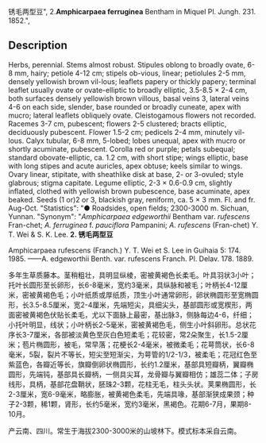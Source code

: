 锈毛两型豆",
2.**Amphicarpaea ferruginea** Bentham in Miquel Pl. Jungh. 231. 1852.",

## Description
Herbs, perennial. Stems almost robust. Stipules oblong to broadly ovate, 6-8 mm, hairy; petiole 4-12 cm; stipels ob-vious, linear; petiolules 2-5 mm, densely yellowish brown vil-lous; leaflets papery or thickly papery; terminal leaflet usually ovate or ovate-elliptic to broadly elliptic, 3.5-8.5 × 2-4 cm, both surfaces densely yellowish brown villous, basal veins 3, lateral veins 4-6 on each side, slender, base rounded or broadly cuneate, apex with mucro; lateral leaflets obliquely ovate. Cleistogamous flowers not recorded. Racemes 3-7 cm, pubescent; flowers 2-5 clustered; bracts elliptic, deciduously pubescent. Flower 1.5-2 cm; pedicels 2-4 mm, minutely vil-lous. Calyx tubular, 6-8 mm, 5-lobed; lobes unequal, apex with mucro or shortly acuminate, pubescent. Corolla red or purple; petals subequal; standard obovate-elliptic, ca. 1.2 cm, with short stipe; wings elliptic, base with long stipes and acute auricles, apex obtuse; keels similar to wings. Ovary linear, stipitate, with sheathlike disk at base, 2- or 3-ovuled; style glabrous; stigma capitate. Legume elliptic, 2-3 × 0.6-0.9 cm, slightly inflated, clothed with yellowish brown pubescence, base acuminate, apex beaked. Seeds (1 or)2 or 3, blackish gray, reniform, ca. 5 × 3 mm. Fl. and fr. Aug-Oct.
  "Statistics": "● Roadsides, open fields; 2300-3000 m. Sichuan, Yunnan.
  "Synonym": "*Amphicarpaea edgeworthii* Bentham var. *rufescens* Fran-chet; *A. ferruginea* f. *pauciflora* Pampanini; *A. rufescens* (Fran-chet) Y. T. Wei &amp; S. K. Lee.
**2. 锈毛两型豆**

Amphicarpaea rufescens (Franch.) Y. T. Wei et S. Lee in Guihaia 5: 174. 1985. ——A. edgeworthii Benth. var. rufescens Franch. Pl. Delav. 178. 1889.

多年生草质藤本。茎稍粗壮，具明显纵棱，密被黄褐色长柔毛。叶具羽状3小叶；托叶长圆形至长卵形，长6-8毫米，宽约3毫米，具纵脉和被毛；叶柄长4-12厘米，密被黄褐色毛；小叶纸质或厚纸质，顶生小叶通常卵形，卵状椭圆形至宽椭圆形，长3.5-8.5厘米，宽2-4厘米，先端短尖，具细尖头，基部圆形或宽楔形，两面密被黄褐色伏贴长柔毛，尤以下面脉上最密，基出脉3，侧脉每边4-6，纤细；小托叶明显，线状；小叶柄长2-5毫米，密被黄褐色毛，侧生小叶斜卵形。总状花序长3-7厘米，各部被淡黄色至灰白色短柔毛；花较密，常2朵聚生，长1.5-2厘米；苞片椭圆形，被毛，常早落；花梗长2-4毫米，被微柔毛；花萼筒状，长6-8毫米，5裂，裂片不等长，短尖至短渐尖，为萼管的1/2-1/3，被柔毛；花冠红色至紫蓝色，各瓣近等长，旗瓣倒卵状椭圆形，长约1.2厘米，基部具短瓣柄，翼瓣椭圆形，先端钝，基部具长瓣柄，一侧具尖耳，龙骨瓣与翼瓣相仿；雄蕊二体；子房线形，具柄，基部花盘鞘状，胚珠2-3颗，花柱无毛，柱头头状。荚果椭圆形，长2-3厘米，宽6-9毫米，略膨胀，被黄褐色柔毛，先端具喙，基部渐狭成果颈；种子2-3颗，稀1颗，肾形，长约5毫米，宽约3毫米，黑褐色。花期6-7月，果期8-10月。

产云南、四川。常生于海拔2300-3000米的山坡林下。模式标本采自云南。

